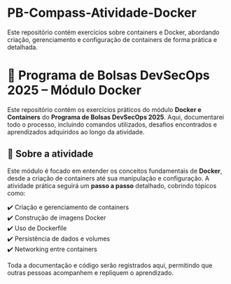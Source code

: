 # PB-Compass-Atividade-Docker
 Este repositório contém exercícios sobre containers e Docker, abordando criação, gerenciamento e configuração de containers de forma prática e detalhada.


# 🐳 Programa de Bolsas DevSecOps 2025 – Módulo Docker  

Este repositório contém os exercícios práticos do módulo **Docker e Containers** do **Programa de Bolsas DevSecOps 2025**. Aqui, documentarei todo o processo, incluindo comandos utilizados, desafios encontrados e aprendizados adquiridos ao longo da atividade.  

## 📌 Sobre a atividade  

Este módulo é focado em entender os conceitos fundamentais de **Docker**, desde a criação de containers até sua manipulação e configuração. A atividade prática seguirá um **passo a passo** detalhado, cobrindo tópicos como:  

✔️ Criação e gerenciamento de containers  
✔️ Construção de imagens Docker  
✔️ Uso de Dockerfile  
✔️ Persistência de dados e volumes  
✔️ Networking entre containers  

Toda a documentação e código serão registrados aqui, permitindo que outras pessoas acompanhem e repliquem o aprendizado.  

 
